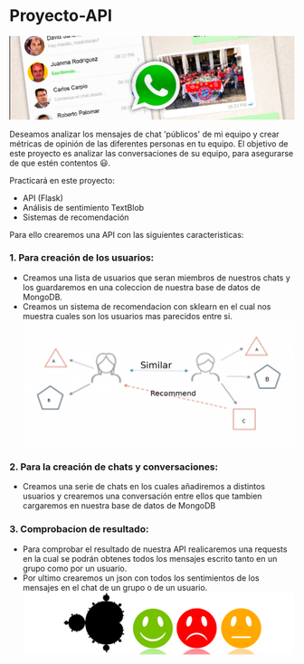 # Proyecto-API
![FotoPortada](https://raw.githubusercontent.com/bersuan/Proyecto-API/master/input/foto-proyecto.jpg)

Deseamos analizar los mensajes de chat 'públicos' de mi equipo y crear métricas de opinión
de las diferentes personas en tu equipo. El objetivo de este proyecto es analizar las conversaciones de su equipo,
para asegurarse de que estén contentos 😃.

Practicará en este proyecto:

- API (Flask)
- Análisis de sentimiento TextBlob
- Sistemas de recomendación

Para ello crearemos una API con las siguientes caracteristicas:

### 1. Para creación de los usuarios:

  - Creamos una lista de usuarios que seran miembros de nuestros chats y los guardaremos en una coleccion de nuestra base de datos de MongoDB.
  - Creamos un sistema de recomendacion con sklearn en el cual nos muestra cuales son los usuarios mas parecidos entre si.
  ![FotoRecomendacion](https://raw.githubusercontent.com/bersuan/Proyecto-API/master/input/1_yYFoZKYpp7MT_iAqoE1lRw.png)

### 2. Para la creación de chats y conversaciones:

  - Creamos una serie de chats en los cuales añadiremos a distintos usuarios y crearemos una conversación entre ellos que tambien cargaremos en nuestra base de datos de MongoDB
  
### 3. Comprobacion de resultado:

  - Para comprobar el resultado de nuestra API realicaremos una requests en la cual se podrán obtenes todos los mensajes escrito tanto en un grupo como por un usuario.
  - Por ultimo crearemos un json con todos los sentimientos de los mensajes en el chat de un grupo o de un usuario.
  ![FotoFinal](https://raw.githubusercontent.com/bersuan/Proyecto-API/master/input/textBlob.jpg)
